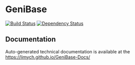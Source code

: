 GeniBase
==================

[![Build Status](https://travis-ci.org/Limych/GeniBase.svg?branch=master)](https://travis-ci.org/Limych/GeniBase)
[![Dependency Status](https://www.versioneye.com/user/projects/54f24e2b4f31083e1b000708/badge.svg?style=flat)](https://www.versioneye.com/user/projects/54f24e2b4f31083e1b000708)

## Documentation

Auto-generated technical documentation is available at the https://limych.github.io/GeniBase-Docs/
